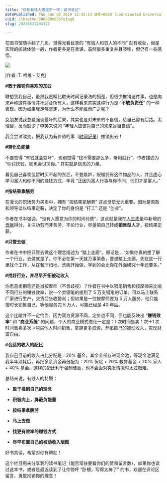 ```yaml
---
title: "你和有钱人哪里不一样丨读书笔记"
datePublished: Thu Jan 03 2019 12:43:14 GMT+0000 (Coordinated Universal Time)
cuid: clhxet6nc000809md5ofqfag9
slug: 20230521204322

---
```


在图书馆随手翻了几页，觉得光看目录的 “有钱人和穷人的不同” 就有收获，但是实际的阅读体验一般，作者更多是在卖课，虽然很多重复并且啰嗦，但仍有一些感悟。

![](https://cdn.hashnode.com/res/hashnode/image/upload/v1684672983413/cfcbeb55-26fb-48cf-abe2-bcedff8818cf.jpeg)

\[作者: T. 哈维・艾克\]

**#敢于推销你喜欢的东西**

联想到我自己，虽然我是柳比歇夫时间记录法的拥趸，但很少推销这件事，也是向来声称这件事情并不适合所有人，这样看来其实这种行为是 “**不敢负责任**” 的一种表现。因为如果我足够坚定，为什么不能推而广之呢？

女朋友说我总爱强调最坏的后果，其实也是对未来的不自信，给自己留有后路。太理智，反而缺少了李笑来说的 “年轻人应该对自己的未来盲目自信”。

我会尝试改变，把我认为有价值的事（[时间记录](http://mp.weixin.qq.com/s?__biz=MzI3MzU5MDA1OQ==&mid=2247484615&idx=1&sn=ae0f6350d150da32913199859969a79b&chksm=eb21b683dc563f95794eee235d5e3e4cd671c118a81bb244bec4629805933c38c93d458ce250&scene=21#wechat_redirect)）推销出去！

**#转化负能量**

不要觉得 “有钱就会变坏”，也别觉得 “钱不需要那么多，够用就行”，作者描述为 “你讨厌钱，钱也会讨厌你。” 其实就是信念的力量。

看见自己喜欢但暂时买不起的东西，不要嫉妒，祝福拥有这件物品的人，并且虚心学习富人和你不同的赚钱方式，毕竟 “正因为富人行事与你不同，他们才是富人。”

**#按结果拿酬劳**

在漫长的职场劳力买卖中，拥有 “按结果拿酬劳” 这点觉悟尤为重要。因为是否敢和领导谈以结果定薪，决定了你的身份是 “打工” 还是 “创业”。

作者在书中强调，“没有人愿意为你的时间付费”，这点就是我在[人生质量](http://mp.weixin.qq.com/s?__biz=MzI3MzU5MDA1OQ==&mid=2247484755&idx=1&sn=099c12169ec729799d9e7791c0e15131&chksm=eb21b717dc563e01bad5899041269ad90c3bd1d0ce25077c075d1627c25caa7e3295921d2ea1&scene=21#wechat_redirect)中新增的[贡献](http://mp.weixin.qq.com/s?__biz=MzI3MzU5MDA1OQ==&mid=2247484773&idx=1&sn=bef350ce8bd0cebce51a93a83fc92a0f&chksm=eb21b721dc563e3794b1f1957a6176e52d574f9f8c87bbf09fbb5870466bea731aaea22354c0&scene=21#wechat_redirect)得分，关注功劳而非苦劳，不论行业，尽量把自己转成**销售型人才**，按结果定薪。

**#只管去做**

作者在书中把只管去做这个理念描述为 “踏上走廊”。原话是，“如果你真的想了解一个行业，去做就是了。你不必在第一天就万事俱备，要想踏上走廊，先在这一行里找个工作，从在餐厅扫地、洗碗开始做，学到的会比你在外面研究十年还要多。”

**#找好行业，并尽早开拓被动收入**

你愿意卖钢笔还是当按摩师（不含歧视）？作者在书中以钢笔销售和按摩师来比喻不同行业的赚钱效率，说一个卖钢笔的接到了 5 万支钢笔的订单，可以马上联系厂家进行生产，交货后坐收盈利；但如果是一位按摩师要为 5 万人服务，他只能按时长销售自己，等他服务完 5 万人，可能已经是 40 年后。

这个比喻并不一定恰当，因为双方资源不同，定价也不同，但也能反映出 “**赚钱效率**” 和 “**商业系统**” 的问题，个人的商业模式进化一定是：1 次时间售卖 1 次→1 次时间售卖多次→购买他人时间销售，掌握更多资源，开拓自己的被动收入，实现财富自由。

**#合适的收入的配比**

我自己目前的收入占比分配是：20% 基金，其余全部存进现金池，等现金池满足我半年消耗后，再把多余资金再分配为：20% 保险 + 20% 教育基金 + 20% 家人 + 40% 基金。这样的配比利于强制储蓄，也不会面对突发情况时太过艰难。

总结来说，有钱人的特质：

* **敢于推销自己的理念**
    
* **积极向上，屏蔽负能量**
    
* **按结果拿酬劳**
    
* **马上去做**
    
* **找更有效率的赚钱方式**
    
* **尽早布置自己的被动收入版图**
    

好书共读，希望对你有帮助！

这个栏目用来分享我的读书笔记（能否常驻要看你们的赞和留言数），如果你也读过这本书，或者是最近读到了让你惊呼 “卧槽，写得太棒了” 的书，欢迎在评论区留言，勇敢推销你的理念！